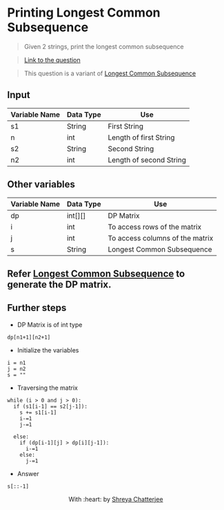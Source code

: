 # Printing Longest Common Subsequence

> Given 2 strings, print the longest common subsequence

> [Link to the question](https://leetcode.com/problems/longest-common-subsequence/)

> This question is a variant of [Longest Common Subsequence](https://github.com/Shreya549/last-minute-dsa/blob/main/Dynamic%20Programming/Longest-Common-Subsequence.md)

## Input
| Variable Name | Data Type | Use | 
|---- | ----- | ----- |
| s1 | String | First String |
| n | int | Length of first String |
| s2 | String | Second String |
| n2 | int | Length of second String |

## Other variables
| Variable Name | Data Type | Use | 
|---- | ----- | ----- |
| dp | int[][] | DP Matrix |
| i | int | To access rows of the matrix |
| j | int | To access columns of the matrix |
| s | String | Longest Common Subsequence |

## Refer [Longest Common Subsequence](https://github.com/Shreya549/last-minute-dsa/blob/main/Dynamic%20Programming/Longest-Common-Subsequence.md) to generate the DP matrix.

## Further steps

- DP Matrix is of int type

`dp[n1+1][n2+1]`

- Initialize the variables

```
i = n1
j = n2
s = ""
```

- Traversing the matrix

```
while (i > 0 and j > 0):
  if (s1[i-1] == s2[j-1]):
    s += s1[i-1]
    i-=1
    j-=1
    
  else:
    if (dp[i-1][j] > dp[i][j-1]):
      i-=1
    else:
      j-=1
```

- Answer

`s[::-1]`

<p align="center">
	With :heart: by <a href="https://github.com/Shreya549" target="_blank">Shreya Chatterjee</a>
</p>
